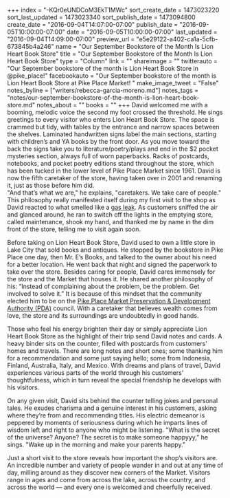 +++
index = "-KQr0eUNDCoM3EkT1MWc"
sort_create_date = 1473023220
sort_last_updated = 1473023340
sort_publish_date = 1473094800
create_date = "2016-09-04T14:07:00-07:00"
publish_date = "2016-09-05T10:00:00-07:00"
date = "2016-09-05T10:00:00-07:00"
last_updated = "2016-09-04T14:09:00-07:00"
preview_url = "e5e29122-a402-ca1a-5cfb-673845b4a246"
name = "Our September Bookstore of the Month Is Lion Heart Book Store"
title = "Our September Bookstore of the Month Is Lion Heart Book Store"
type = "Column"
link = ""
shareimage = ""
twitterauto = "Our September bookstore of the month is Lion Heart Book Store in @pike_place!"
facebookauto = "Our September bookstore of the month is Lion Heart Book Store at Pike Place Market! "
make_image_tweet = "False"
notes_byline = ["writers/rebecca-garcia-moreno.md"]
notes_tags = "notes/our-september-bookstore-of-the-month-is-lion-heart-book-store.md"
notes_about = ""
books = ""
+++
David welcomed me with a booming, melodic voice the second my foot crossed the threshold. He sings greetings to every visitor who enters Lion Heart Book Store. The space is crammed but tidy, with tables by the entrance and narrow spaces between the shelves. Laminated handwritten signs label the main sections, starting with children’s and YA books by the front door. As you move toward the back the signs take you to literature/poetry/plays and end in the $2 pocket mysteries section, always full of worn paperbacks. Racks of postcards, notebooks, and pocket poetry editions stand throughout the store, which has been tucked in the lower level of Pike Place Market since 1961. David is now the fifth caretaker of the store, having taken over in 2001 and renaming it, just as those before him did.  
"And that’s what we are," he explains, "caretakers. We take care of people." This philosophy really manifested itself during my first visit to the shop as David reacted to what smelled like a [gas leak](https://twitter.com/pike_place/status/752960601459138560). As customers sniffed the air and glanced around, he ran to switch off the lights in the emptying store, called maintenance, shook my hand, and thanked me by name in the dim front of the store, telling me to visit again soon.

Before taking on Lion Heart Book Store, David used to own a little store in Lake City that sold books and antiques. He stopped by the bookstore in Pike Place one day, then Mr. E’s Books, and talked to the owner about his need for a better location. He went back that night and signed the paperwork to take over the store. Besides caring for people, David cares immensely for the store and the Market that houses it. He shared another philosophy of his: “Instead of complaining about the problem, be the problem. Get involved to solve it.” It is because of this mindset that the community elected him to be on the [Pike Place Market Preservation & Development Authority (PDA)](http://pikeplacemarket.org/council-members) council. With a caretaker that believes wealth comes from love, the store and its surroundings are undoubtedly in good hands.

Those who feel his energy brighten their day or simply appreciate Lion Heart Book Store as the highlight of their trip send David notes and cards. A heavy binder sits on the counter, filled with postcards from customers’ homes and travels. There are long notes and short ones; some thanking him for a recommendation and some just saying hello; some from Indonesia, Finland, Australia, Italy, and Mexico. With dreams and plans of travel, David experiences various parts of the world through his customers' thoughtfulness, which in turn reveal the special friendship he develops with his visitors.

On any given visit, David sits behind the counter telling jokes and personal tales. He exudes charisma and a genuine interest in his customers, asking where they’re from and recommending titles. His electric demeanor is peppered by moments of seriousness during which he imparts lines of wisdom left and right to anyone who might be listening. 
"What is the secret of the universe? Anyone? The secret is to make someone happyyy," he sings. "Wake up in the morning and make your parents happy."

Just a short visit to the store reveals how important the shop’s visitors are. An incredible number and variety of people wander in and out at any time of day, milling around as they discover new corners of the Market. Visitors range in ages and come from across the lake, across the country, and across the world — and every one is welcomed and cheerfully received. 